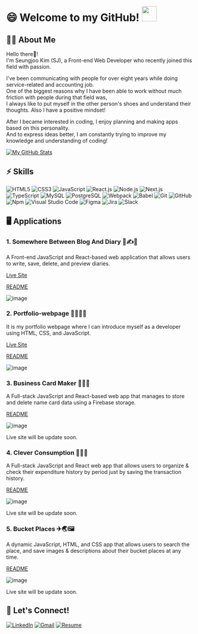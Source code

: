 # 😄 Welcome to my GitHub! <img src="https://raw.githubusercontent.com/MartinHeinz/MartinHeinz/master/wave.gif" width="40px">


## 🙋‍♂️ About Me
Hello there👋! <br />
I'm Seungjoo Kim (SJ), a Front-end Web Developer who recently joined this field with passion. <br /> 

I've been communicating with people for over eight years while doing service-related and accounting job. <br />
One of the biggest reasons why I have been able to work without much friction with people during that field was, <br />
I always like to put myself in the other person's shoes and understand their thoughts. Also I have a positive mindset! <br />

After I became interested in coding, I enjoy planning and making apps based on this personality. <br />
And to express ideas better, I am constantly trying to improve my knowledge and understanding of coding!

[![My GitHub Stats](https://github-readme-stats.vercel.app/api/?username=SeungjooKimSJ&count_private=true&theme=outrun&show_icons=true&hide=contribs,stars)]()

<!-- [![My GitHub Language Stats](https://github-readme-stats.vercel.app/api/top-langs/?username=SeungjooKimSJ&langs_count=5&theme=outrun)]() -->


## ⚡ Skills
<img alt="HTML5" src="https://img.shields.io/badge/html5-%23E34F26.svg?style=for-the-badge&logo=html5&logoColor=white"/> <img alt="CSS3" src="https://img.shields.io/badge/css3-%231572B6.svg?style=for-the-badge&logo=css3&logoColor=white"/> <img alt="JavaScript" src="https://img.shields.io/badge/javascript-%23323330.svg?style=for-the-badge&logo=javascript&logoColor=%23F7DF1E"/> <img alt="React.js" src="https://img.shields.io/badge/React.js-%2320232a.svg?style=for-the-badge&logo=react&logoColor=%2361DAFB"/> <img alt="Node.js" src="https://img.shields.io/badge/Node.js-%2343853D.svg?style=for-the-badge&logo=node.js&logoColor=white"/> <img alt="Next.js" src="https://img.shields.io/badge/next.js-%23404d59.svg?style=for-the-badge&logo=next.js&logoColor=%2361DAFB"/> <img alt="TypeScript" src="https://img.shields.io/badge/typescript-%2320232a.svg?style=for-the-badge&logo=typescript&logoColor=%2361DAFB"/> <img alt="MySQL" src="https://img.shields.io/badge/mysql-%2300f.svg?style=for-the-badge&logo=mysql&logoColor=white"/> <img alt="PostgreSQL" src ="https://img.shields.io/badge/Postgresql-%23316192.svg?style=for-the-badge&logo=postgresql&logoColor=white"/> <img alt="Webpack" src="https://img.shields.io/badge/webpack-%238DD6F9.svg?style=for-the-badge&logo=webpack&logoColor=black" /> <img alt="Babel" src="https://img.shields.io/badge/Babel-F9DC3e?style=for-the-badge&logo=babel&logoColor=black" /> <img alt="Git" src="https://img.shields.io/badge/git-%23F05033.svg?style=for-the-badge&logo=git&logoColor=white"/> <img alt="GitHub" src="https://img.shields.io/badge/github-%23121011.svg?style=for-the-badge&logo=github&logoColor=white"/> <img alt="Npm" src="https://img.shields.io/badge/npm-%23CB3837.svg?style=for-the-badge&logo=npm&logoColor=red" /> <img alt="Visual Studio Code" src="https://img.shields.io/badge/Visual Studio Code-0078d7.svg?style=for-the-badge&logo=visual-studio-code&logoColor=white"/> <img alt="Figma" src="https://img.shields.io/badge/figma-%23F24E1E.svg?style=for-the-badge&logo=figma&logoColor=white"/> <img alt="Jira" src="https://img.shields.io/badge/jira-%238DD6F9.svg?style=for-the-badge&logo=jira&logoColor=black" /> <img alt="Slack" src="https://img.shields.io/badge/Slack-4A154B?style=for-the-badge&logo=slack&logoColor=white" />

## 🖥 Applications
### **1. Somewhere Between Blog And Diary 📖✍📆** <br />
A Front-end JavaScript and React-based web application that allows users to write, save, delete, and preview diaries.

[Live Site](https://somewhere-btw-blog-and-diary.netlify.app/)

[README](https://github.com/SeungjooKimSJ/somewhere-btw-blog-and-diary/blob/master/README.md)

![image](https://user-images.githubusercontent.com/68725614/157575038-ae566eb8-c225-41eb-bf66-048e9872e79c.png)

### **2. Portfolio-webpage 👨‍💼👀🏡** <br />
It is my portfolio webpage where I can introduce myself as a developer using HTML, CSS, and JavaScript.

[Live Site](https://seungjookimsj.netlify.app/)

[README](https://github.com/SeungjooKimSJ/portfolio-webpage/blob/master/README.md)

![image](https://user-images.githubusercontent.com/68725614/134993753-fbf4454a-bf39-494a-bbdd-dce0d0ec06a9.png)

### **3. Business Card Maker 💼🤝📰** <br />
A Full-stack JavaScript and React-based web app that manages to store and delete name card data using a Firebase storage.

[README](https://github.com/SeungjooKimSJ/business-card-maker/blob/master/README.md)

![image](https://user-images.githubusercontent.com/68725614/134992496-95e3fb2b-1625-4cea-97f3-fbb83490fa18.png)

Live site will be update soon.

### **4. Clever Consumption 💸📖📆** <br />
A Full-stack JavaScript and React web app that allows users to organize & check their expenditure history by period just by saving the transaction history.

[README](https://github.com/SeungjooKimSJ/final-project/blob/master/README.md)

![image](https://user-images.githubusercontent.com/68725614/121446597-b1a2d900-c948-11eb-8e87-ea9d63b72bf4.png)

Live site will be update soon.

### **5. Bucket Places ✈🌏🖼** <br />
A dynamic JavaScript, HTML, and CSS app that allows users to search the place, and save images & descriptions about their bucket places at any time.

[README](https://github.com/SeungjooKimSJ/ajax-project/blob/master/README.md)

![image](https://user-images.githubusercontent.com/68725614/121446834-4b6a8600-c949-11eb-8f43-d029fd6bc14f.png)

Live site will be update soon.

## 🤝 Let's Connect!
[<img alt="LinkedIn" src="https://img.shields.io/badge/linkedin-%230077B5.svg?style=for-the-badge&logo=linkedin&logoColor=white"/>](https://www.linkedin.com/in/seungjoo-kim-sj/) 
[<img alt="Gmail" src="https://img.shields.io/badge/Email-D14836?style=for-the-badge&logo=gmail&logoColor=white" />](https://mail.google.com/mail/u/0/#inbox)
[<img alt="Resume" src="https://img.shields.io/badge/resume-00203F.svg?style=for-the-badge&logo=redux&logoColor=white" />](https://drive.google.com/file/d/1IC1eeZ6ybFowsWH3trG2-VHDG4Rzixsn/view?usp=sharing)


<!--
**SeungjooKimSJ/SeungjooKimSJ** is a ✨ _special_ ✨ repository because its `README.md` (this file) appears on your GitHub profile.

Here are some ideas to get you started:

- 🔭 I’m currently working on ...
- 🌱 I’m currently learning ...
- 👯 I’m looking to collaborate on ...
- 🤔 I’m looking for help with ...
- 💬 Ask me about ...
- 📫 How to reach me: ...
- 😄 Pronouns: ...
- ⚡ Fun fact: ...
-->
